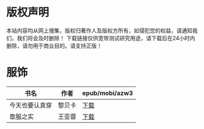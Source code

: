 # 版权声明

本站内容均从网上搜集，版权归著作人及版权方所有，如侵犯您的权益，请通知我们，我们将会及时删除！ 下载链接仅供宽带测试研究用途，请下载后在24小时内删除，请勿用于商业目的。请支持正版！

# 服饰

| 书名 | 作者 | epub/mobi/azw3 |
| --- | --- | --- |
| 今天也要认真穿 | 黎贝卡 | [下载](https://url89.ctfile.com/f/31084289-1357050472-e38241?p=8866) |
| 章服之实 | 王亚蓉 | [下载](https://url89.ctfile.com/f/31084289-1357046395-8638fe?p=8866) |

